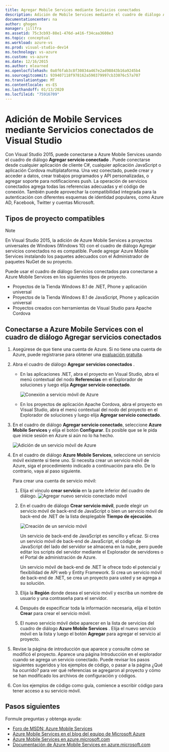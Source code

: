 ```yaml
---
title: Agregar Mobile Services mediante Servicios conectados
description: Adición de Mobile Services mediante el cuadro de diálogo Agregar servicios conectados de Visual Studio
documentationcenter: na
author: ghogen
manager: jillfra
ms.assetid: 75c3cb93-88e1-476d-a416-f34caa3608e3
ms.topic: conceptual
ms.workload: azure-vs
ms.prod: visual-studio-dev14
ms.technology: vs-azure
ms.custom: vs-azure
ms.date: 12/16/2015
ms.author: mlearned
ms.openlocfilehash: 0a8f6fab3c8f30834a467e2ad98843b16a9245b4
ms.sourcegitcommit: 939407118f978162a590379997cb33076c57a707
ms.translationtype: MT
ms.contentlocale: es-ES
ms.lasthandoff: 01/13/2020
ms.locfileid: "75916709"
---
```

# <a name="adding-mobile-services-by-using-visual-studio-connected-services"></a>Adición de Mobile Services mediante Servicios conectados de Visual Studio
Con Visual Studio 2015, puede conectarse a Azure Mobile Services usando el cuadro de diálogo **Agregar servicio conectado** . Puede conectarse desde cualquier aplicación de cliente C#, cualquier aplicación JavaScript o aplicación Cordova multiplataforma. Una vez conectado, puede crear y acceder a datos, crear trabajos programados y API personalizadas, o agregar soporte para notificaciones push.  La operación de servicios conectados agrega todas las referencias adecuadas y el código de conexión. También puede aprovechar la compatibilidad integrada para la autenticación con diferentes esquemas de identidad populares, como Azure AD, Facebook, Twitter y cuentas Microsoft.

## <a name="supported-project-types"></a>Tipos de proyecto compatibles
> [!NOTE]
> En Visual Studio 2015, la adición de Azure Mobile Services a proyectos universales de Windows (Windows 10) con el cuadro de diálogo Agregar servicios conectados no es compatible. Puede agregar Azure Mobile Services instalando los paquetes adecuados con el Administrador de paquetes NuGet de su proyecto.
>
>

Puede usar el cuadro de diálogo Servicios conectados para conectarse a Azure Mobile Services en los siguientes tipos de proyecto.

* Proyectos de la Tienda Windows 8.1 de .NET, Phone y aplicación universal
* Proyectos de la Tienda Windows 8.1 de JavaScript, Phone y aplicación universal
* Proyectos creados con herramientas de Visual Studio para Apache Cordova

## <a name="connect-to-azure-mobile-services-using-the-add-connected-services-dialog"></a>Conectarse a Azure Mobile Services con el cuadro de diálogo Agregar servicios conectados
1. Asegúrese de que tiene una cuenta de Azure. Si no tiene una cuenta de Azure, puede registrarse para obtener una [evaluación gratuita](https://azure.microsoft.com/pricing/free-trial/).
2. Abra el cuadro de diálogo **Agregar servicios conectados** .

   * En las aplicaciones .NET, abra el proyecto en Visual Studio, abra el menú contextual del nodo **Referencias** en el Explorador de soluciones y luego elija **Agregar servicio conectado**.

        ![Conexión a servicio móvil de Azure](./media/vs-azure-tools-connected-services-add-mobile-services/IC797635.png)
   * En los proyectos de aplicación Apache Cordova, abra el proyecto en Visual Studio, abra el menú contextual del nodo del proyecto en el Explorador de soluciones y luego elija **Agregar servicio conectado**.
3. En el cuadro de diálogo **Agregar servicio conectado**, seleccione **Azure Mobile Services** y elija el botón **Configurar**. Es posible que se le pida que inicie sesión en Azure si aún no lo ha hecho.

    ![Adición de un servicio móvil de Azure](./media/vs-azure-tools-connected-services-add-mobile-services/IC797636.png)
4. En el cuadro de diálogo **Azure Mobile Services**, seleccione un servicio móvil existente si tiene uno. Si necesita crear un servicio móvil de Azure, siga el procedimiento indicado a continuación para ello. De lo contrario, vaya al paso siguiente.

    Para crear una cuenta de servicio móvil:

   1. Elija el vínculo **crear servicio** en la parte inferior del cuadro de diálogo.
       ![Agregar nuevo servicio conectado móvil](./media/vs-azure-tools-connected-services-add-mobile-services/IC797637.png)
   2. En el cuadro de diálogo **Crear servicio móvil**, puede elegir un servicio móvil de back-end de JavaScript o bien un servicio móvil de back-end de .NET de la lista desplegable **Tiempo de ejecución**.

       ![Creación de un servicio móvil](./media/vs-azure-tools-connected-services-add-mobile-services/IC797638.png)

       Un servicio de back-end de JavaScript es sencillo y eficaz. Si crea un servicio móvil de back-end de JavaScript, el código de JavaScript del lado del servidor se almacena en la nube, pero puede editar los scripts del servidor mediante el Explorador de servidores o el Portal de administración de Azure.

       Un servicio móvil de back-end de .NET le ofrece todo el potencial y flexibilidad de API web y Entity Framework. Si crea un servicio móvil de back-end de .NET, se crea un proyecto para usted y se agrega a su solución.
   3. Elija la **Región** donde desea el servicio móvil y escriba un nombre de usuario y una contraseña para el servidor.
   4. Después de especificar toda la información necesaria, elija el botón **Crear** para crear el servicio móvil.
   5. El nuevo servicio móvil debe aparecer en la lista de servicios del cuadro de diálogo **Azure Mobile Services** . Elija el nuevo servicio móvil en la lista y luego el botón **Agregar** para agregar el servicio al proyecto.
5. Revise la página de introducción que aparece y consulte cómo se modificó el proyecto. Aparece una página Introducción en el explorador cuando se agrega un servicio conectado. Puede revisar los pasos siguientes sugeridos y los ejemplos de código, o pasar a la página ¿Qué ha ocurrido? para ver qué referencias se agregaron al proyecto y cómo se han modificado los archivos de configuración y códigos.
6. Con los ejemplos de código como guía, comience a escribir código para tener acceso a su servicio móvil.

## <a name="next-steps"></a>Pasos siguientes
Formule preguntas y obtenga ayuda:

* [Foro de MSDN: Azure Mobile Services](https://social.msdn.microsoft.com/forums/azure/home?forum=azuremobile)
* [Azure Mobile Services en el blog del equipo de Microsoft Azure](https://azure.microsoft.com/blog/topics/mobile/)
* [Azure Mobile Services en azure.microsoft.com](https://azure.microsoft.com/services/mobile-services/)
* [Documentación de Azure Mobile Services en azure.microsoft.com](https://azure.microsoft.com/documentation/services/mobile-services/)
